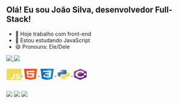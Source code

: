 ## Olá! Eu sou João Silva, desenvolvedor Full-Stack!


- 🔭 Hoje trabalho com front-end
- 🌱 Estou estudando JavaScript
- 😄 Pronouns: Ele/Dele


<div>
  <a href = https://github.com/Joao-silva1107/Joao-silva1107>
  <img height = "180em" src="https://github-readme-stats.vercel.app/api?username=Joao-silva1107&show_icons=true&theme=tokyonight"/>
  <img height = "180em" src="https://github-readme-stats.vercel.app/api/top-langs/?username=Joao-silva1107&layout=compact&hide_progress=false&theme=tokyonight"/>
</div>


<div style="display: inline_block"><br>
  <img align="center" alt="Joao-Js" height="30" width="40" src="https://raw.githubusercontent.com/devicons/devicon/master/icons/javascript/javascript-plain.svg">
  <img align="center" alt="Joao-HTML" height="30" width="40" src="https://raw.githubusercontent.com/devicons/devicon/master/icons/html5/html5-original.svg">
  <img align="center" alt="Joao-CSS" height="30" width="40" src="https://raw.githubusercontent.com/devicons/devicon/master/icons/css3/css3-original.svg">
  <img align="center" alt="Joao-Python" height="30" width="40" src="https://raw.githubusercontent.com/devicons/devicon/master/icons/python/python-original.svg">
  <img align="center" alt="Joao-Csharp" height="30" width="40" src="https://raw.githubusercontent.com/devicons/devicon/master/icons/csharp/csharp-original.svg">
</div>

  ##
 
<div> 
  <a href="https://instagram.com/joao_hsilva" target="_blank"><img src="https://img.shields.io/badge/-Instagram-%23E4405F?style=for-the-badge&logo=instagram&logoColor=white" target="_blank"></a>
  <a href = "mailto:joaohenrique110799@hotmail.com"><img src="https://img.shields.io/badge/-Gmail-%23333?style=for-the-badge&logo=gmail&logoColor=white" target="_blank"></a>
  <a href="https://www.linkedin.com/in/joão-henrique-martins-da-silva-363a6b1ba" target="_blank"><img src="https://img.shields.io/badge/-LinkedIn-%230077B5?style=for-the-badge&logo=linkedin&logoColor=white" target="_blank"></a> 
</div>
